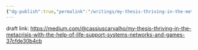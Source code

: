 ```yaml
---
{"dg-publish":true,"permalink":"/writings/my-thesis-thriving-in-the-metacrisis-with-the-help-of-life-support-systems-networks-and-games/"}
---
```


draft link: https://medium.com/@cassiuscarvalho/my-thesis-thriving-in-the-metacrisis-with-the-help-of-life-support-systems-networks-and-games-37cfde30b4cb